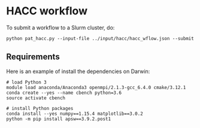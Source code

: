 # HACC workflow

To submit a workflow to a Slurm cluster, do:
``` Shell Script
python pat_hacc.py --input-file ../input/hacc/hacc_wflow.json --submit
```

## Requirements

Here is an example of install the dependencies on Darwin:
``` Shell Script
# load Python 3
module load anaconda/Anaconda3 openmpi/2.1.3-gcc_6.4.0 cmake/3.12.1
conda create --yes --name cbench python=3.6
source activate cbench

# install Python packages
conda install --yes numpy==1.15.4 matplotlib==3.0.2
python -m pip install apsw==3.9.2.post1
```
